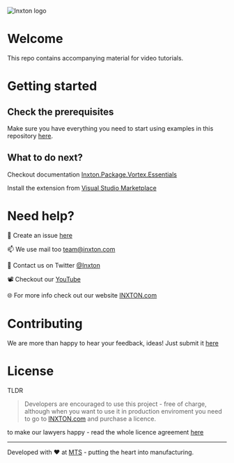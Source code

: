 ![Inxton logo](https://github.com/Inxton/documentation/raw/master/common/assets/logo.png)

# Welcome

This repo contains accompanying material for video tutorials.

# Getting started

## Check the prerequisites

Make sure you have everything you need to start using examples in this repository [here](https://github.com/Inxton/documentation/blob/master/PREREQUISITES.MD).


## What to do next?

Checkout documentation  [Inxton.Package.Vortex.Essentials](https://github.com/Inxton/Inxton.Package.Vortex.Essentials)

Install the extension from [Visual Studio Marketplace](https://marketplace.visualstudio.com/items?itemName=Inxton.InxtonVortexBuilderExtensionPre)

# Need help?

🧪 Create an issue [here](https://github.com/Inxton/Feedback/issues/new/choose)

📫 We use mail too team@inxton.com 

🐤 Contact us on Twitter [@Inxton](https://twitter.com/inxtonteam)

📽 Checkout our [YouTube](https://www.youtube.com/channel/UCB3EcnWyLSsV5gqSt8PRDXA/featured)

🌐 For more info check out our website [INXTON.com](https://www.inxton.com/)


# Contributing

We are more than happy to hear your feedback, ideas!
Just submit it [here](https://github.com/Inxton/Feedback/issues/new/choose)  


# License

TLDR
> Developers are encouraged to use this project -  free of charge, although when you want to use it in production enviroment you need to go to  [INXTON.com](https://www.inxton.com/) and purchase a licence.

to make our lawyers happy - read the whole licence agreement [here](https://github.com/Inxton/about/blob/master/license.md)



---
Developed with ♥ at [MTS](https://www.mts.sk/) - putting the heart into manufacturing.
 
